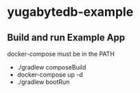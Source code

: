 # yugabytedb-example

## Build and run Example App

docker-compose must be in the PATH

* ./gradlew composeBuild
* docker-compose up -d
* ./gradlew bootRun
